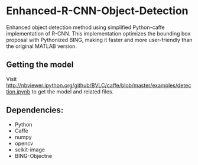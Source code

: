 # Enhanced-R-CNN-Object-Detection

Enhanced object detection method using simplified Python-caffe implementation of R-CNN. This implementation optimizes the bounding box proposal with Pythonized BING, making it faster and more user-friendly than the original MATLAB version.

## Getting the model

Visit http://nbviewer.ipython.org/github/BVLC/caffe/blob/master/examples/detection.ipynb to get the model and related files.

## Dependencies:

- Python
- Caffe
- numpy
- opencv
- scikit-image
- BING-Objectne